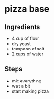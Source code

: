 # pizza base


## Ingredients
- 4 cup of flour
- dry yeast
- teaspoon of salt
- 2 cups of water

## Steps
- mix everything
- wait a bit
- start making pizza